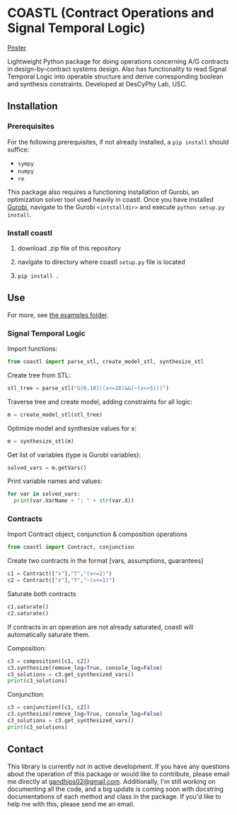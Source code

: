 # COASTL (Contract Operations and Signal Temporal Logic)
[Poster](https://www.github.com/prathgan/coastl/media/poster.pdf)

Lightweight Python package for doing operations concerning A/G contracts in design-by-contract systems design. Also has functionality to read Signal Temporal Logic into operable structure and derive corresponding boolean and synthesis constraints. Developed at DesCyPhy Lab, USC.

## Installation
### Prerequisites
For the following prerequisites, if not already installed, a `pip install` should suffice:
- `sympy`
- `numpy`
- `re`

This package also requires a functioning installation of Gurobi, an optimization solver tool used heavily in coastl. Once you have installed [Gurobi](https://www.gurobi.com), navigate to the Gurobi `<intstalldir>` and execute `python setup.py install`.
### Install coastl
1) download .zip file of this repository

2) navigate to directory where coastl `setup.py` file is located

3) `pip install .`
## Use
For more, see [the examples folder](https://github.com/prathgan/coastl/examples).
### Signal Temporal Logic
Import functions:
```python
from coastl import parse_stl, create_model_stl, synthesize_stl
```
Create tree from STL:
```python
stl_tree = parse_stl("G[0,10]((x<=10)&&(~(x<=5)))")
```
Traverse tree and create model, adding constraints for all logic:
```python
m = create_model_stl(stl_tree)
```
Optimize model and synthesize values for x:
```python
m = synthesize_stl(m)
```
Get list of variables (type is Gurobi variables):
```python
solved_vars = m.getVars()
```
Print variable names and values:
```python
for var in solved_vars:
  print(var.VarName + ": " + str(var.X))
```
### Contracts
Import Contract object, conjunction & composition operations
```python
from coastl import Contract, conjunction
```
Create two contracts in the format [vars, assumptions, guarantees]
```python
c1 = Contract(["x"],"T","(x<=2)")
c2 = Contract(["x"],"T","~(x<=1)")
```
Saturate both contracts
```python
c1.saturate()
c2.saturate()
```
If contracts in an operation are not already saturated, coastl will automatically saturate them.

Composition:
```python
c3 = composition([c1, c2])
c3.synthesize(remove_log=True, console_log=False)
c3_solutions = c3.get_synthesized_vars()
print(c3_solutions)
```

Conjunction:
```python
c3 = conjunction([c1, c2])
c3.synthesize(remove_log=True, console_log=False)
c3_solutions = c3.get_synthesized_vars()
print(c3_solutions)
```
## Contact
This library is currently not in active development. If you have any questions about the operation of this package or would like to contribute, please email me directly at gandhips02@gmail.com. Additionally, I'm still working on documenting all the code, and a big update is coming soon with docstring documentations of each method and class in the package. If you'd like to help me with this, please send me an email.
